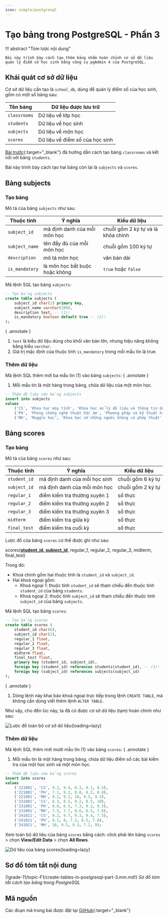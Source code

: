```yaml
---
icon: simple/postgresql
---
```


# Tạo bảng trong PostgreSQL - Phần 3

!!! abstract "Tóm lược nội dung"
    
    Bài này trình bày cách tạo thêm bảng nhằm hoàn chỉnh cơ sở dữ liệu quản lý điểm số học sinh bằng công cụ pgAdmin 4 của PostgreSQL.

## Khái quát cơ sở dữ liệu

Cơ sở dữ liệu cần tạo là `school_db`, dùng để quản lý điểm số của học sinh, gồm có một số bảng sau:

| Tên bảng | Dữ liệu được lưu trữ |
| --- | --- |
| `classrooms` | Dữ liệu về lớp học |
| `students` | Dữ liệu về học sinh |
| `subjects` | Dữ liệu về môn học |
| `scores` | Dữ liệu về điểm số của học sinh |

[Bài trước](./create-tables-in-postgresql-part-2.md){:target="_blank"} đã hướng dẫn cách tạo bảng `classrooms` và kết nối với bảng `students`.

Bài này trình bày cách tạo hai bảng còn lại là `subjects` và `scores`.

## Bảng subjects

### Tạo bảng

Mô tả của bảng `subjects` như sau:

| Thuộc tính | Ý nghĩa | Kiểu dữ liệu |
| --- | --- | --- |
| `subject_id` | mã định danh của mỗi môn học | chuỗi gồm 2 ký tự và là khóa chính |
| `subject_name` | tên đầy đủ của mỗi môn học | chuỗi gồm 100 ký tự |
| `description` | mô tả môn học | văn bản dài |
| `is_mandatory` | là môn học bắt buộc hoặc không | `true` hoặc `false` |

Mã lệnh SQL tạo bảng `subjects`:

```sql linenums="57"
-- Tạo bảng subjects
create table subjects (
    subject_id char(2) primary key,
    subject_name varchar(100),
    description text, -- (1)!
    is_mandatory boolean default true -- (2)!
);
```
{ .annotate }

1.	`text` là kiểu dữ liệu dùng cho khối văn bản lớn, nhưng hiệu năng không bằng kiểu `varchar`.
2.	Giá trị mặc định của thuộc tính `is_mandatory` trong mỗi mẫu tin là true.

### Thêm dữ liệu

Mã lệnh SQL thêm mới ba mẫu tin (1) vào bảng `subjects`:
{ .annotate }

1.	Mỗi mẫu tin là một hàng trong bảng, chứa dữ liệu của một môn học.

```sql linenums="65"
-- Thêm dữ liệu vào bảng subjects
insert into subjects
values
	('CS', 'Khoa học máy tính', 'Khoa học xử lý dữ liệu và thông tin bằng máy tính', true),
	('PH', 'Phòng chống nghệ thuật hắc ám', 'Phương pháp và kỹ thuật hiệu quả chống lại nghệ thuật và các sinh vật hắc ám', true),
	('MH', 'Muggle học', 'Khoa học về những người không có phép thuật', false);
```

## Bảng scores

### Tạo bảng

Mô tả của bảng `scores` như sau:

| Thuộc tính | Ý nghĩa | Kiểu dữ liệu |
| --- | --- | --- |
| `student_id` | mã định danh của mỗi học sinh | chuỗi gồm 6 ký tự |
| `subject_id` | mã định danh của mỗi môn học | chuỗi gồm 2 ký tự |
| `regular_1` | điểm kiểm tra thường xuyên 1 | số thực |
| `regular_2` | điểm kiểm tra thường xuyên 2 | số thực |
| `regular_3` | điểm kiểm tra thường xuyên 3 | số thực |
| `midterm` | điểm kiểm tra giữa kỳ | số thực |
| `final_test` | điểm kiểm tra cuối kỳ | số thực |

Lược đồ của bảng `scores` có thể được ghi như sau:

scores(<ins>**student_id, subject_id**</ins>, regular_1, regular_2, regular_3, midterm, final_test)

Trong đó:

- Khoá chính gồm hai thuộc tính là `student_id` và `subject_id`.
- Hai khoá ngoại gồm:
	- Khoá ngoại 1: thuộc tính `student_id` sẽ tham chiếu đến thuộc tính `student_id` của bảng `students`.
	- Khoá ngoại 2: thuộc tính `subject_id` sẽ tham chiếu đến thuộc tính `subject_id` của bảng `subjects`.

Mã lệnh SQL tạo bảng `scores`:

```sql linenums="72"
-- Tạo bảng scores
create table scores (
	student_id char(6),
	subject_id char(2),
	regular_1 float,
	regular_2 float,
	regular_3 float,
	midterm float,
	final_test float,
	primary key (student_id, subject_id),
	foreign key (student_id) references students(student_id), -- (1)!
	foreign key (subject_id) references subjects(subject_id)
);
```
{ .annotate }

1.	Dòng lệnh này khai báo khoá ngoại trực tiếp trong lệnh `CREATE TABLE`, mà không cần dùng viết thêm lệnh `ALTER TABLE`.

Như vậy, cho đến lúc này, ta đã có được cơ sở dữ liệu (tạm) hoàn chỉnh như sau:

![Lược đồ toàn bộ cơ sở dữ liệu](https://api.onedrive.com/v1.0/shares/s!ApQ3j6n6-2wNrt9uhcYkGep8Sb-DTQ/root/content){loading=lazy}

### Thêm dữ liệu

Mã lệnh SQL thêm mới mười mẫu tin (1) vào bảng `scores`:
{ .annotate }

1.	Mỗi mẫu tin là một hàng trong bảng, chứa dữ liệu điểm số các bài kiểm tra của một học sinh và một môn học.

```sql linenums="86"
-- Thêm dữ liệu vào bảng scores
insert into scores
values
    ('221001', 'CS', 9.2, 9.4, 8.3, 9.1, 8.5),
    ('221001', 'PH', 7.1, 9.2, 8.8, 8.2, 8.8),
    ('221001', 'MH', 9.2, 9.3, 10, 9.5, 9.3),
    ('231001', 'CS', 8.3, 8.5, 9.2, 8.5, 10),
    ('231001', 'PH', 8.6, 6.5, 7.3, 9.2, 9.5),
    ('231001', 'MH', 7.5, 7.7, 8.6, 8.5, 7.8),
    ('241021', 'CS', 9.2, 9.7, 9.3, 9.4, 7.5),
    ('241021', 'PH', 8.2, 8, 7.2, 8.5, 7.8),
    ('241021', 'MH', 10, 9.5, 9.3, 7.2, 9);
```

Xem toàn bộ dữ liệu của bảng `scores` bằng cách: click phải lên bảng `scores` > chọn **View/Edit Data** > chọn **All Rows**.

![Dữ liệu của bảng scores](https://api.onedrive.com/v1.0/shares/s!ApQ3j6n6-2wNrt91d0img754XXvvxg/root/content){loading=lazy}

## Sơ đồ tóm tắt nội dung

{!grade-11/topic-F1/create-tables-in-postgresql-part-3.mm.md!}
*Sơ đồ tóm tắt cách tạo bảng trong PostgreSQL*

## Mã nguồn

Các đoạn mã trong bài được đặt tại [GitHub](https://github.com/vtchitruong/gdpt-2018/blob/main/g11/topic-f1/school_db_3.sql){:target="_blank"}
